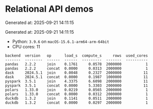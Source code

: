 # Relational API demos

Generated at: 2025-09-21 14:11:15

Generated at: 2025-09-21 14:11:15
- Python: `3.9.6` on `macOS-15.6.1-arm64-arm-64bit`
- CPU cores: 11

```text
backend  version   op      load_s  compute_s     rows  used_cores
-------  --------  ------  ------  ---------  -------  ----------
pandas   2.2.2     join    0.1761     0.0578  2000000           1
pandas   2.2.2     concat  0.0000     0.0313  2000000           1
dask     2024.5.1  join    0.0048     0.2327  2000000          11
dask     2024.5.1  concat  0.0000     0.1987  1000000          11
pyspark  3.5.1     join    4.3375     6.6098  2000000          11
pyspark  3.5.1     concat  0.0000     5.3303  2000000          11
polars   1.33.0    join    0.0219     0.0565  2000000           1
polars   1.33.0    concat  0.0000     0.0312  2000000           1
duckdb   1.3.2     join    0.1141     0.0511  2000000           1
duckdb   1.3.2     concat  0.0000     0.0297  2000000           1
```
